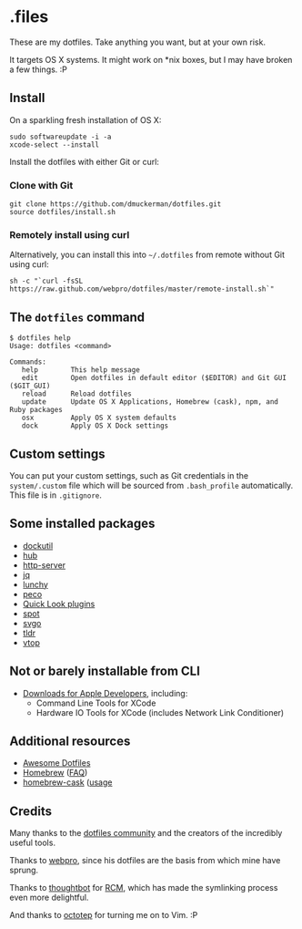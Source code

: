 # .files

These are my dotfiles. Take anything you want, but at your own risk.

It targets OS X systems. It might work on \*nix boxes, but I may have
broken a few things. :P

## Install

On a sparkling fresh installation of OS X:

    sudo softwareupdate -i -a
    xcode-select --install

Install the dotfiles with either Git or curl:

### Clone with Git

    git clone https://github.com/dmuckerman/dotfiles.git
    source dotfiles/install.sh

### Remotely install using curl

Alternatively, you can install this into `~/.dotfiles` from remote without Git using curl:

    sh -c "`curl -fsSL https://raw.github.com/webpro/dotfiles/master/remote-install.sh`"

## The `dotfiles` command

    $ dotfiles help
    Usage: dotfiles <command>

    Commands:
       help        This help message
       edit        Open dotfiles in default editor ($EDITOR) and Git GUI ($GIT_GUI)
       reload      Reload dotfiles
       update      Update OS X Applications, Homebrew (cask), npm, and Ruby packages
       osx         Apply OS X system defaults
       dock        Apply OS X Dock settings

## Custom settings

You can put your custom settings, such as Git credentials in the
`system/.custom` file which will be sourced from `.bash_profile`
automatically. This file is in `.gitignore`.

## Some installed packages

* [dockutil](https://github.com/kcrawford/dockutil)
* [hub](http://hub.github.com/)
* [http-server](https://github.com/nodeapps/http-server)
* [jq](http://stedolan.github.io/jq/)
* [lunchy](https://github.com/eddiezane/lunchy)
* [peco](http://peco.github.io/)
* [Quick Look plugins](https://github.com/sindresorhus/quick-look-plugins)
* [spot](https://github.com/guille/spot)
* [svgo](https://github.com/svg/svgo)
* [tldr](https://github.com/tldr-pages/tldr)
* [vtop](https://github.com/MrRio/vtop)

## Not or barely installable from CLI

* [Downloads for Apple Developers](https://developer.apple.com/downloads), including:
    * Command Line Tools for XCode
    * Hardware IO Tools for XCode (includes Network Link Conditioner)

## Additional resources

* [Awesome Dotfiles](https://github.com/webpro/awesome-dotfiles)
* [Homebrew](http://brew.sh/) ([FAQ](https://github.com/Homebrew/homebrew/wiki/FAQ))
* [homebrew-cask](http://caskroom.io/) ([usage]((https://github.com/phinze/homebrew-cask/blob/master/USAGE.md))

## Credits

Many thanks to the [dotfiles community](http://dotfiles.github.io/) and
the creators of the incredibly useful tools.

Thanks to [webpro](https://github.com/webpro/dotfiles), since his dotfiles
are the basis from which mine have sprung.

Thanks to [thoughtbot](https://github.com/thoughtbot) for
[RCM](https://github.com/thoughtbot/rcm), which has made the symlinking
process even more delightful.

And thanks to [octotep](https://github.com/octotep) for turning me on to
Vim. :P

